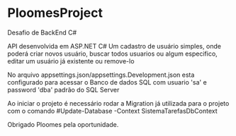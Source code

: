 # PloomesProject
Desafio de BackEnd C#

API desenvolvida em ASP.NET C#
Um cadastro de usuário simples, onde poderá criar novos usuário, buscar todos usuarios ou algum especifico, editar um usuário já existente ou remove-lo

No arquivo appsettings.json/appsettings.Development.json esta configurado para acessar o Banco de dados SQL com usuario 'sa' e password 'dba' padrão do SQL Server

Ao iniciar o projeto é necessário rodar a Migration já utilizada para o projeto com o comando 
#Update-Database -Context SistemaTarefasDbContext





Obrigado Ploomes pela oportunidade.

